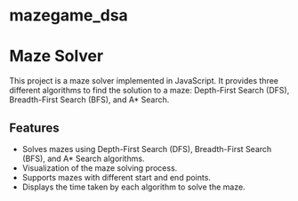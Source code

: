 # mazegame_dsa
# Maze Solver

This project is a maze solver implemented in JavaScript. It provides three different algorithms to find the solution to a maze: Depth-First Search (DFS), Breadth-First Search (BFS), and A* Search.

## Features

- Solves mazes using Depth-First Search (DFS), Breadth-First Search (BFS), and A* Search algorithms.
- Visualization of the maze solving process.
- Supports mazes with different start and end points.
- Displays the time taken by each algorithm to solve the maze.


